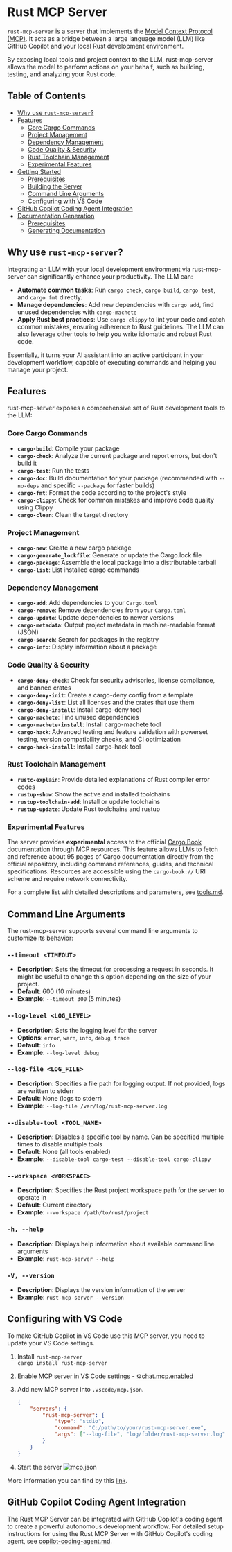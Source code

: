 # Rust MCP Server

`rust-mcp-server` is a server that implements the [Model Context Protocol (MCP)](https://modelcontextprotocol.io/introduction). It acts as a bridge between a large language model (LLM) like GitHub Copilot and your local Rust development environment.

By exposing local tools and project context to the LLM, rust-mcp-server allows the model to perform actions on your behalf, such as building, testing, and analyzing your Rust code.

## Table of Contents

- [Why use `rust-mcp-server`?](#why-use-rust-mcp-server)
- [Features](#features)
  - [Core Cargo Commands](#core-cargo-commands)
  - [Project Management](#project-management)
  - [Dependency Management](#dependency-management)
  - [Code Quality & Security](#code-quality--security)
  - [Rust Toolchain Management](#rust-toolchain-management)
  - [Experimental Features](#experimental-features)
- [Getting Started](#getting-started)
  - [Prerequisites](#prerequisites)
  - [Building the Server](#building-the-server)
  - [Command Line Arguments](#command-line-arguments)
  - [Configuring with VS Code](#configuring-with-vs-code)
- [GitHub Copilot Coding Agent Integration](#github-copilot-coding-agent-integration)
- [Documentation Generation](#documentation-generation)
  - [Prerequisites](#prerequisites-1)
  - [Generating Documentation](#generating-documentation)

## Why use `rust-mcp-server`?

Integrating an LLM with your local development environment via rust-mcp-server can significantly enhance your productivity. The LLM can:

*   **Automate common tasks**: Run `cargo check`, `cargo build`, `cargo test`, and `cargo fmt` directly.
*   **Manage dependencies**: Add new dependencies with `cargo add`, find unused dependencies with `cargo-machete`
*   **Apply Rust best practices**: Use `cargo clippy` to lint your code and catch common mistakes, ensuring adherence to Rust guidelines. The LLM can also leverage other tools to help you write idiomatic and robust Rust code.

Essentially, it turns your AI assistant into an active participant in your development workflow, capable of executing commands and helping you manage your project.

## Features

rust-mcp-server exposes a comprehensive set of Rust development tools to the LLM:

### Core Cargo Commands
*   **`cargo-build`**: Compile your package
*   **`cargo-check`**: Analyze the current package and report errors, but don't build it
*   **`cargo-test`**: Run the tests
*   **`cargo-doc`**: Build documentation for your package (recommended with `--no-deps` and specific `--package` for faster builds)
*   **`cargo-fmt`**: Format the code according to the project's style
*   **`cargo-clippy`**: Check for common mistakes and improve code quality using Clippy
*   **`cargo-clean`**: Clean the target directory

### Project Management
*   **`cargo-new`**: Create a new cargo package
*   **`cargo-generate_lockfile`**: Generate or update the Cargo.lock file
*   **`cargo-package`**: Assemble the local package into a distributable tarball
*   **`cargo-list`**: List installed cargo commands

### Dependency Management
*   **`cargo-add`**: Add dependencies to your `Cargo.toml`
*   **`cargo-remove`**: Remove dependencies from your `Cargo.toml`
*   **`cargo-update`**: Update dependencies to newer versions
*   **`cargo-metadata`**: Output project metadata in machine-readable format (JSON)
*   **`cargo-search`**: Search for packages in the registry
*   **`cargo-info`**: Display information about a package

### Code Quality & Security
*   **`cargo-deny-check`**: Check for security advisories, license compliance, and banned crates
*   **`cargo-deny-init`**: Create a cargo-deny config from a template
*   **`cargo-deny-list`**: List all licenses and the crates that use them
*   **`cargo-deny-install`**: Install cargo-deny tool
*   **`cargo-machete`**: Find unused dependencies
*   **`cargo-machete-install`**: Install cargo-machete tool
*   **`cargo-hack`**: Advanced testing and feature validation with powerset testing, version compatibility checks, and CI optimization
*   **`cargo-hack-install`**: Install cargo-hack tool

### Rust Toolchain Management
*   **`rustc-explain`**: Provide detailed explanations of Rust compiler error codes
*   **`rustup-show`**: Show the active and installed toolchains
*   **`rustup-toolchain-add`**: Install or update toolchains
*   **`rustup-update`**: Update Rust toolchains and rustup

### Experimental Features
The server provides **experimental** access to the official [Cargo Book](https://doc.rust-lang.org/cargo/) documentation through MCP resources. This feature allows LLMs to fetch and reference about 95 pages of Cargo documentation directly from the official repository, including command references, guides, and technical specifications. Resources are accessible using the `cargo-book://` URI scheme and require network connectivity.

For a complete list with detailed descriptions and parameters, see [tools.md](tools.md).

## Command Line Arguments

The rust-mcp-server supports several command line arguments to customize its behavior:

### `--timeout <TIMEOUT>`
- **Description**: Sets the timeout for processing a request in seconds. It might be useful to change this option depending on
  the size of your project.
- **Default**: 600 (10 minutes)
- **Example**: `--timeout 300` (5 minutes)

### `--log-level <LOG_LEVEL>`
- **Description**: Sets the logging level for the server
- **Options**: `error`, `warn`, `info`, `debug`, `trace`
- **Default**: `info`
- **Example**: `--log-level debug`

### `--log-file <LOG_FILE>`
- **Description**: Specifies a file path for logging output. If not provided, logs are written to stderr
- **Default**: None (logs to stderr)
- **Example**: `--log-file /var/log/rust-mcp-server.log`

### `--disable-tool <TOOL_NAME>`
- **Description**: Disables a specific tool by name. Can be specified multiple times to disable multiple tools
- **Default**: None (all tools enabled)
- **Example**: `--disable-tool cargo-test --disable-tool cargo-clippy`

### `--workspace <WORKSPACE>`
- **Description**: Specifies the Rust project workspace path for the server to operate in
- **Default**: Current directory
- **Example**: `--workspace /path/to/rust/project`

### `-h, --help`
- **Description**: Displays help information about available command line arguments
- **Example**: `rust-mcp-server --help`

### `-V, --version`
- **Description**: Displays the version information of the server
- **Example**: `rust-mcp-server --version`

## Configuring with VS Code

To make GitHub Copilot in VS Code use this MCP server, you need to update your VS Code settings.

1.  Install `rust-mcp-server`</br>
    `cargo install rust-mcp-server`
1.  Enable MCP server in VS Code settings - [⚙️chat.mcp.enabled](vscode://settings/chat.mcp.enabled)
1.  Add new MCP server into `.vscode/mcp.json`.

    ```json
    {
        "servers": {
            "rust-mcp-server": {
                "type": "stdio",
                "command": "C:/path/to/your/rust-mcp-server.exe",
                "args": ["--log-file", "log/folder/rust-mcp-server.log"],
            }
        }
    }
    ```
1. Start the server
   ![mcp.json](docs/mcp.json.png)

More information you can find by this [link](https://code.visualstudio.com/docs/copilot/chat/mcp-servers).

## GitHub Copilot Coding Agent Integration

The Rust MCP Server can be integrated with GitHub Copilot's coding agent to create a powerful autonomous development workflow. For detailed setup instructions for using the Rust MCP Server with GitHub Copilot's coding agent, see [copilot-coding-agent.md](docs/copilot-coding-agent.md).
